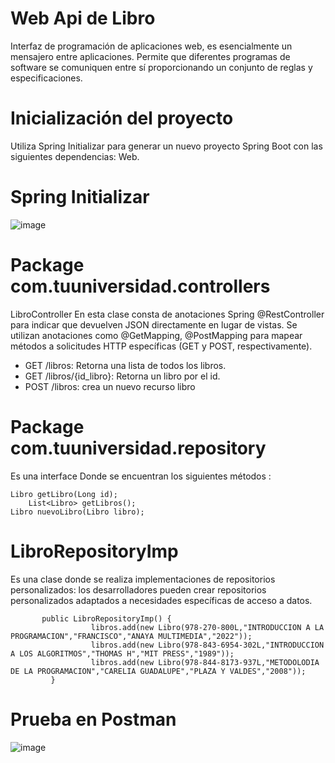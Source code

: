 # Web Api de Libro
Interfaz de programación de aplicaciones web, es esencialmente un mensajero entre aplicaciones. Permite que diferentes programas de software se comuniquen entre sí proporcionando un conjunto de reglas y especificaciones.
# Inicialización del proyecto
Utiliza Spring Initializar para generar un nuevo proyecto Spring Boot con las siguientes dependencias: Web.
# Spring Initializar
![image](https://github.com/MariaGisselie/Demo/assets/169214799/23ef6f41-10fd-49a8-8506-14fcf7922972)
# Package com.tuuniversidad.controllers
LibroController
En esta clase consta de anotaciones Spring @RestController para indicar que devuelven JSON directamente en lugar de vistas.
Se utilizan anotaciones como @GetMapping, @PostMapping para mapear métodos a solicitudes HTTP específicas (GET y POST, respectivamente).
- GET /libros: Retorna una lista de todos los libros.
- GET /libros/{id_libro}: Retorna un libro por el id.
- POST /libros: crea un nuevo recurso libro
# Package com.tuuniversidad.repository
Es una interface Donde se encuentran los siguientes métodos :

    Libro getLibro(Long id);
        List<Libro> getLibros();
    Libro nuevoLibro(Libro libro);

# LibroRepositoryImp
Es una clase donde se realiza implementaciones de repositorios personalizados: los desarrolladores pueden crear repositorios personalizados adaptados a necesidades específicas de acceso a datos.

           public LibroRepositoryImp() {
		              libros.add(new Libro(978-270-800L,"INTRODUCCION A LA PROGRAMACION","FRANCISCO","ANAYA MULTIMEDIA","2022"));
		              libros.add(new Libro(978-843-6954-302L,"INTRODUCCION A LOS ALGORITMOS","THOMAS H","MIT PRESS","1989"));
		              libros.add(new Libro(978-844-8173-937L,"METODOLODIA DE LA PROGRAMACION","CARELIA GUADALUPE","PLAZA Y VALDES","2008"));	
	         }
 # Prueba en Postman
 ![image](https://github.com/MariaGisselie/Demo/assets/169214799/9b3d59aa-6c38-42d1-860b-04aa475ada80)



